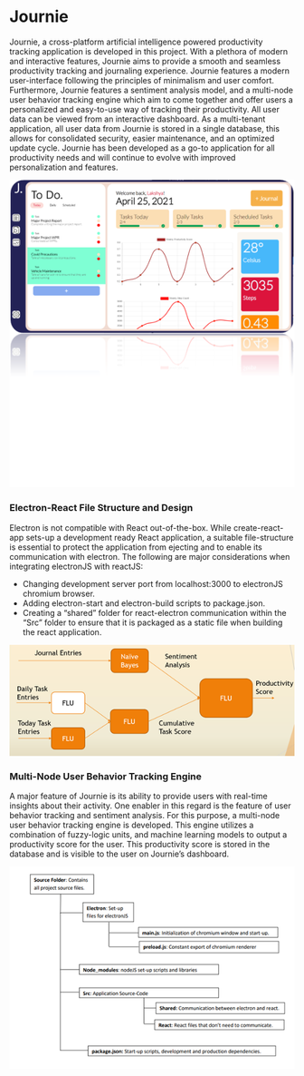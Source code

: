 # Journie

Journie, a cross-platform artificial intelligence powered productivity tracking application is developed in this project. With a plethora of modern and interactive features, Journie aims to provide a smooth and seamless productivity tracking and journaling experience. Journie features a modern user-interface following the principles of minimalism and user comfort. Furthermore, Journie features a sentiment analysis model, and a multi-node user behavior tracking engine which aim to come together and offer users a personalized and easy-to-use way of tracking their productivity. All user data can be viewed from an interactive dashboard. As a multi-tenant application, all user data from Journie is stored in a single database, this allows for consolidated security, easier maintenance, and an optimized update cycle. Journie has been developed as a go-to application for all productivity needs and will continue to evolve with improved personalization and features.

![](https://github.com/Lakshya3190/journie/blob/master/UI.png)

### Electron-React File Structure and Design

Electron is not compatible with React out-of-the-box. While create-react-app sets-up a development ready React application, a suitable file-structure is essential to protect the application from ejecting and to enable its communication with electron. The following are major considerations when integrating electronJS with reactJS:
- Changing development server port from localhost:3000 to electronJS chromium browser. 
- Adding electron-start and electron-build scripts to package.json. 
- Creating a “shared” folder for react-electron communication within the “Src” folder to ensure that it is packaged as a static file when building the react application.

![](https://github.com/Lakshya3190/journie/blob/master/NODES.png)

### Multi-Node User Behavior Tracking Engine

A major feature of Journie is its ability to provide users with real-time insights about their activity. One enabler in this regard is the feature of user behavior tracking and sentiment analysis.
For this purpose, a multi-node user behavior tracking engine is developed. This engine utilizes a combination of fuzzy-logic units, and machine learning models to output a productivity score for the user. This productivity score is stored in the database and is visible to the user on Journie’s dashboard.

![](https://github.com/Lakshya3190/journie/blob/master/electron.png)


